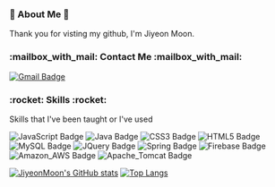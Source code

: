 <h3>
👋 About Me 👋
</h3>
<p>
Thank you for visting my github, I'm Jiyeon Moon.
</p>
 
<h3>
:mailbox_with_mail: Contact Me :mailbox_with_mail:
</h3>

[![Gmail Badge](https://img.shields.io/badge/Gmail-d14836?style=flat-square&logo=Gmail&logoColor=white&link=mailto:jiyeonmoon814@gmail.com)](mailto:jiyeonmoon814@gmail.com)

<h3>
:rocket: Skills :rocket:
</h3>
<p>
Skills that I've been taught or I've used 
</p>

![JavaScript Badge](https://img.shields.io/badge/JavaScript-f7df1e?style=for-the-badge&logo=JavaScript&logoColor=white) ![Java Badge](https://img.shields.io/badge/Java-007396?style=for-the-badge&logo=Java&logoColor=white) ![CSS3 Badge](https://img.shields.io/badge/CSS3-1572b6?style=for-the-badge&logo=CSS3&logoColor=white) ![HTML5 Badge](https://img.shields.io/badge/HTML5-e34f26?style=for-the-badge&logo=HTML5&logoColor=white) ![MySQL Badge](https://img.shields.io/badge/MySQL-4479a1?style=for-the-badge&logo=MySQL&logoColor=white) ![JQuery Badge](https://img.shields.io/badge/JQuery-0769ad?style=for-the-badge&logo=JQuery&logoColor=white) ![Spring Badge](https://img.shields.io/badge/Spring-6db33f?style=for-the-badge&logo=Spring&logoColor=white) ![Firebase Badge](https://img.shields.io/badge/Firebase-ffca28?style=for-the-badge&logo=Firebase&logoColor=white) ![Amazon_AWS Badge](https://img.shields.io/badge/Amazon_AWS-232f3e?style=for-the-badge&logo=Amazon_AWS&logoColor=white) ![Apache_Tomcat Badge](https://img.shields.io/badge/Apache_Tomcat-f8dc75?style=for-the-badge&logo=Apache_Tomcat&logoColor=white)


[![JiyeonMoon's GitHub stats](https://github-readme-stats.vercel.app/api?username=jiyeonmoon814&theme=buefy&show_icons=true)](https://github.com/jiyeonmoon814/jiyeonmoon814)
[![Top Langs](https://github-readme-stats.vercel.app/api/top-langs/?username=jiyeonmoon814&exclude_repo=webContent,WEB,HTML,bootStrap4L&layout=compact)](https://github.com/jiyeonmoon814/jiyeonmoon814)

